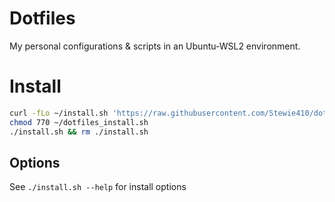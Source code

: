 # Dotfiles

My personal configurations & scripts in an Ubuntu-WSL2 environment.

# Install

```bash
curl -fLo ~/install.sh 'https://raw.githubusercontent.com/Stewie410/dotfiles/wsl2/scripts/dotfiles/install.sh'
chmod 770 ~/dotfiles_install.sh
./install.sh && rm ./install.sh
```

## Options

See `./install.sh --help` for install options
